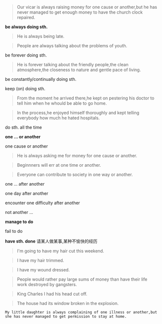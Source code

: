 
>Our vicar is always raising money for one cause or another,but he has never managed to get enough money to have the church clock repaired.

**be always doing sth.**

>He is always being late.

>People are always talking about the problems of youth.


be forever doing sth.

>He is forever talking about the friendly people,the clean atmosphere,the closeness to nature and gentle pace of living.

be constantly/continually doing sth.


keep (on) doing sth.

>From the moment he arrived there,he kept on pestering his doctor to tell him when he whould be able to go home.

>In the process,he enjoyed himself thoroughly and kept telling everybody how much he hated hospitals.

do sth. all the time

**one ... or another**

one cause or another

>He is always asking me for money for one cause or another.

>Beginnners will err at one time or another.

>Everyone can contribute to society in one way or another.

one ... after another

one day after another

encounter one difficulty after another

not another ...


**manage to do**

fail to do

**have sth. done** 请某人做某事,某种不愉快的经历

>I'm going to have my hair cut this weekend.

>I have my hair trimmed.

>I have my wound dressed.

>People would rather pay large sums of money than have their life work destroyed by gangsters.

>King Charles I had his head cut off.

>The house had its window broken in the explosion.



```My little daughter is always complaining of one illness or another,but she has never managed to get permission to stay at home.```





